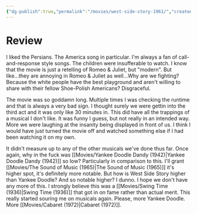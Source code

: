 ```yaml
---
{"dg-publish":true,"permalink":"/movies/west-side-story-1961/","created":"2024-05-01","updated":"2024-06-17"}
---
```



# Review

I liked the Persians. The America song in particular. I'm always a fan of call-and-response style songs. The children were insufferable to watch. I know that the movie is just a retelling of Romeo & Juliet, but "modern". But like...they are annoying in Romeo & Juliet as well...Why are we fighting? Because the white people have the best playground and aren't willing to share with their fellow Shoe-Polish Americans? Disgraceful.

The movie was so goddamn long. Multiple times I was checking the runtime and that is always a very bad sign. I thought surely we were gettin into the third act and it was only like 30 minutes in. This did have all the trappings of a musical I don't like. It was funny I guess, but not really in an intended way. More we were laughing at the insanity being displayed in front of us. I think I would have just turned the movie off and watched something else if I had been watching it on my own.

It didn't measure up to any of the other musicals we've done thus far. Once again, why in the fuck was [[Movies/Yankee Doodle Dandy (1942)\|Yankee Doodle Dandy (1942)]] so low? Particularly in comparison to this. I'll grant [[Movies/The Sound of Music (1965)\|The Sound of Music (1965)]] it's higher spot, it's definitely more notable. But how is West Side Story higher than Yankee Doodle? And so notable higher? I dunno. I hope we don't have any more of this. I strongly believe this was a [[Movies/Swing Time (1936)\|Swing Time (1936)]] that got in on fame rather than actual merit. This really started souring me on musicals again. Please, more Yankee Doodle. More [[Movies/Cabaret (1972)\|Cabaret (1972)]].
